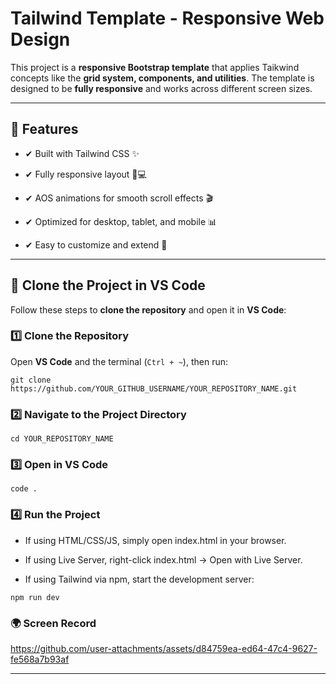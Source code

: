 # Tailwind Template - Responsive Web Design  

This project is a **responsive Bootstrap template** that applies Taikwind concepts like the **grid system, components, and utilities**. The template is designed to be **fully responsive** and works across different screen sizes.  

---

## 🚀 Features  
- ✔ Built with Tailwind CSS ✨

- ✔ Fully responsive layout 📱💻

- ✔ AOS animations for smooth scroll effects 🎬

- ✔ Optimized for desktop, tablet, and mobile 📊

- ✔ Easy to customize and extend 🎨  

---

## 📂 Clone the Project in VS Code  

Follow these steps to **clone the repository** and open it in **VS Code**:  

### 1️⃣ **Clone the Repository**  
Open **VS Code** and the terminal (`Ctrl + ~`), then run:  

```
git clone https://github.com/YOUR_GITHUB_USERNAME/YOUR_REPOSITORY_NAME.git

```
### 2️⃣ **Navigate to the Project Directory**

```
cd YOUR_REPOSITORY_NAME

```
### 3️⃣ **Open in VS Code**

```
code .

```

### 4️⃣ **Run the Project**
- If using HTML/CSS/JS, simply open index.html in your browser.

- If using Live Server, right-click index.html → Open with Live Server.

- If using Tailwind via npm, start the development server:

```
npm run dev

```

### 🌍 **Screen Record**




https://github.com/user-attachments/assets/d84759ea-ed64-47c4-9627-fe568a7b93af






---
